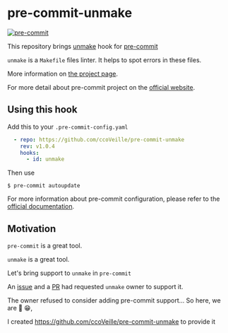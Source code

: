 # pre-commit-unmake

[![pre-commit](https://img.shields.io/badge/pre--commit-enabled-brightgreen?logo=pre-commit)](https://github.com/pre-commit/pre-commit)

This repository brings [unmake](https://github.com/mcandre/unmake) hook for [pre-commit](https://github.com/pre-commit/pre-commit)

`unmake` is a `Makefile` files linter. It helps to spot errors in these files.

More information on [the project page](https://github.com/mcandre/unmake).

For more detail about pre-commit project on the [official website](https://pre-commit.com/).

## Using this hook

Add this to your `.pre-commit-config.yaml`

```yaml
  - repo: https://github.com/ccoVeille/pre-commit-unmake
    rev: v1.0.4
    hooks:
      - id: unmake
```

Then use

```console
$ pre-commit autoupdate
```

For more information about pre-commit configuration, please refer to the [official documentation](https://pre-commit.com/index.html#pre-commit-configyaml---repos).

## Motivation

`pre-commit` is a great tool.

`unmake` is a great tool.

Let's bring support to `unmake` in `pre-commit`

An [issue](https://github.com/mcandre/unmake/issues/242) and a [PR](https://github.com/mcandre/unmake/pull/244) had requested `unmake` owner to support it.

The owner refused to consider adding pre-commit support… So here, we are 😬 😁,

I created https://github.com/ccoVeille/pre-commit-unmake to provide it
